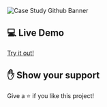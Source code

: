 ![Case Study Github Banner](https://user-images.githubusercontent.com/99132195/222918658-27ff61fb-3a33-4ec3-890f-45316fb48f9f.png)


## 💻 Live Demo

[Try it out!](https://tomekswitecki.github.io/homework-case-study/)

## ✋ Show your support

Give a ⭐️ if you like this project!

